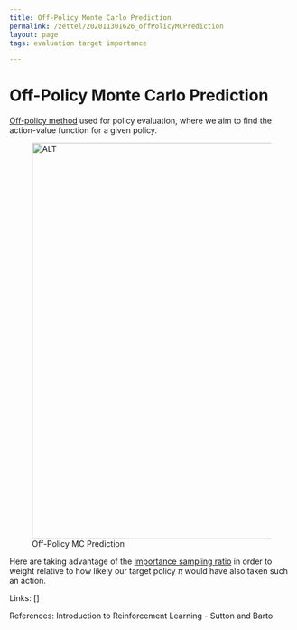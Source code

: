 ```yaml
---
title: Off-Policy Monte Carlo Prediction
permalink: /zettel/202011301626_offPolicyMCPrediction
layout: page
tags: evaluation target importance

---
```

# Off-Policy Monte Carlo Prediction

[Off-policy method](202011301312_offPolicyMethods) used for policy evaluation, where we aim to find the action-value function for 
a given policy.

<figure>
  <img src="/zettel/Images/ReinforcementLearning/OffPolicyMCPredictionQ.png"
     alt="ALT"
     class="centerImage"
     style="width: 700px;" />
  <figcaption> Off-Policy MC Prediction </figcaption>     
</figure>

Here are taking advantage of the [importance sampling ratio](202101102040_importanceSampling) in order to weight 
relative to how likely our target policy $\pi$ would have also taken such an action.

Links: []

References: Introduction to Reinforcement Learning - Sutton and Barto

